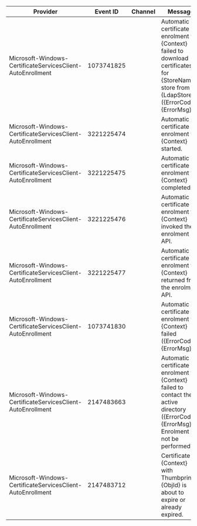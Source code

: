 Provider                                                    |  Event ID    |  Channel  |  Message
------------------------------------------------------------|--------------|-----------|-------------------------------------------------------------------------------------------------------------------------------------------------
Microsoft-Windows-CertificateServicesClient-AutoEnrollment  |  1073741825  |           |  Automatic certificate enrolment for {Context} failed to download certificates for {StoreName} store from {LdapStore} ({ErrorCode}). {ErrorMsg}
Microsoft-Windows-CertificateServicesClient-AutoEnrollment  |  3221225474  |           |  Automatic certificate enrolment for {Context} started.
Microsoft-Windows-CertificateServicesClient-AutoEnrollment  |  3221225475  |           |  Automatic certificate enrolment for {Context} completed.
Microsoft-Windows-CertificateServicesClient-AutoEnrollment  |  3221225476  |           |  Automatic certificate enrolment for {Context} invoked the enrolment API.
Microsoft-Windows-CertificateServicesClient-AutoEnrollment  |  3221225477  |           |  Automatic certificate enrolment for {Context} returned from the enrolment API.
Microsoft-Windows-CertificateServicesClient-AutoEnrollment  |  1073741830  |           |  Automatic certificate enrolment for {Context} failed ({ErrorCode}) {ErrorMsg}.
Microsoft-Windows-CertificateServicesClient-AutoEnrollment  |  2147483663  |           |  Automatic certificate enrolment for {Context} failed to contact the active directory ({ErrorCode}). {ErrorMsg} Enrolment will not be performed.
Microsoft-Windows-CertificateServicesClient-AutoEnrollment  |  2147483712  |           |  Certificate for {Context} with Thumbprint {ObjId} is about to expire or already expired.
